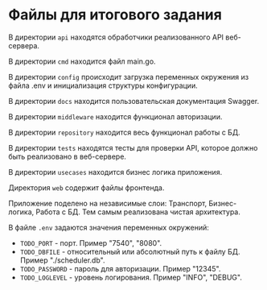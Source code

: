 # Файлы для итогового задания

В директории `api` находятся обработчики реализованного API веб-сервера.

В директории `cmd` находится файл main.go.

В директории `config` происходит загрузка переменных окружения из файла .env и инициализация структуры конфигурации.

В директории `docs` находится пользовательская документация Swagger.

В директории `middleware` находится функционал авторизации.

В директории `repository` находится весь функционал работы с БД.

В директории `tests` находятся тесты для проверки API, которое должно быть реализовано в веб-сервере.

В директории `usecases` находится бизнес логика приложения.

Директория `web` содержит файлы фронтенда.

Приложение поделено на независимые слои: Транспорт, Бизнес-логика, Работа с БД. Тем самым реализована чистая архитектура.

В файле `.env` задаются значения переменных окружений:
- `TODO_PORT` - порт. Пример "7540", "8080".
- `TODO_DBFILE` - относительный или абсолютный путь к файлу БД. Пример "./scheduler.db".
- `TODO_PASSWORD` - пароль для авторизации. Пример "12345".
- `TODO_LOGLEVEL` - уровень логирования. Пример "INFO", "DEBUG".